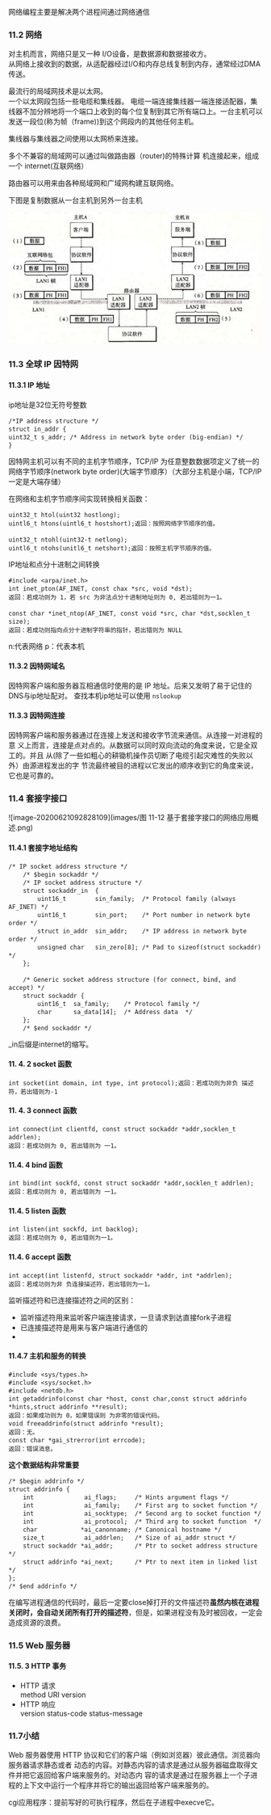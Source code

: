 网络编程主要是解决两个进程间通过网络通信
### 11.2 网络
对主机而言，网络只是又一种 I/O设备，是数据源和数据接收方。  
从网络上接收到的数据，从适配器经过I/O和内存总线复制到内存，通常经过DMA传送。

最流行的局域网技术是以太网。    
一个以太网段包括一些电缆和集线器。  电缆一端连接集线器一端连接适配器，集线器不加分辨地将一个端口上收到的每个位复制到其它所有端口上。一台主机可以发送一段位(称为帧（frame))到这个网段内的其他任何主机。  

集线器与集线器之间使用以太网桥来连接。  

多个不兼容的局域网可以通过叫做路由器（router)的特殊计算
机连接起来，组成一个 internet(互联网络）  

路由器可以用来由各种局域网和广域网构建互联网络。



下图是复制数据从一台主机到另外一台主机

![image-20200621090851609](images/image-20200621090851609.png)

### 11.3 全球 IP 因特网
#### 11.3.1 IP 地址
ip地址是32位无符号整数

```
/*IP address structure */
struct in_addr {
uint32_t s_addr; /* Address in network byte order (big-endian) */
}
```

因特网主机可以有不同的主机字节顺序，TCP/IP 为任意整数数据项定义了统一的
网络字节顺序(network byte order)(大端字节顺序）（大部分主机是小端，TCP/IP一定是大端存储）


在网络和主机字节顺序间实现转换相关函数：

```
uint32_t htol(uint32 hostlong);
uintl6_t htons(uintl6_t hostshort);返回：按照网络字节顺序的值。  

uint32_t ntohl(uint32-t netlong);
uintl6_t ntohs(unitl6_t netshort);返回：按照主机字节顺序的值。
```
IP地址和点分十进制之间转换

```
#include <arpa/inet.h>
int inet_pton(AF_INET, const chax *src, void *dst);
返回：若成功则为 1，若 src 为非法点分十进制地址则为 0, 若出错则为一1。  

const char *inet_ntop(AF_INET, const void *src, char *dst,socklen_t size);
返回：若成功则指向点分十进制字符串的指针，若出错则为 NULL
```
n:代表网络 p：代表本机

#### 11.3.2 因特网域名
因特网客户端和服务器互相通信时使用的是 IP 地址。后来又发明了易于记住的DNS与ip地址配对。
查找本机ip地址可以使用  `nslookup`

#### 11.3.3 因特网连接
因特网客户端和服务器通过在连接上发送和接收字节流来通信。从连接一对进程的意
义上而言，连接是点对点的。从数据可以同时双向流动的角度来说，它是全双工的。并且
从(除了一些如粗心的耕锄机操作员切断了电缆引起灾难性的失败以外）由源进程发出的字
节流最终被目的进程以它发出的顺序收到它的角度来说，它也是可靠的。

### 11.4 套接字接口

![image-20200621092828109](images/图 11-12 基于套接字接口的网络应用概述.png)

#### 11.4.1 套接字地址结构
```
/* IP socket address structure */
    /* $begin sockaddr */
    /* IP socket address structure */
    struct sockaddr_in  {
        uint16_t        sin_family;  /* Protocol family (always AF_INET) */
        uint16_t        sin_port;    /* Port number in network byte order */
        struct in_addr  sin_addr;    /* IP address in network byte order */
        unsigned char   sin_zero[8]; /* Pad to sizeof(struct sockaddr) */
    };

    /* Generic socket address structure (for connect, bind, and accept) */
    struct sockaddr {
        uint16_t  sa_family;    /* Protocol family */
        char      sa_data[14];  /* Address data  */
    };	
    /* $end sockaddr */
```
_in后缀是internet的缩写。

#### 11. 4. 2 socket 函数

```
int socket(int domain, int type, int protocol);返回：若成功则为非负 描述符，若出错则为-1
```
#### 11. 4. 3 connect 函数

```
int connect(int clientfd, const struct sockaddr *addr,socklen_t addrlen);
返回：若成功则为 0, 若出错则为 一1。
```
####  11.4. 4 bind 函数

```
int bind(int sockfd, const struct sockaddr *addr,socklen_t addrlen);
返回：若成功则为 0, 若出错则为 一1。
```

#### 11.4. 5 listen 函数

```
int listen(int sockfd, int backlog);
返回：若成功则为 0, 若出错则为一1。
```
#### 11.4. 6 accept 函数

```
int accept(int listenfd, struct sockaddr *addr, int *addrlen);
返回：若成功则为非 负连接描述符，若出错则为一1。
```
监听描述符和已连接描述符之间的区别：
- 监听描述符用来监听客户端连接请求，一旦请求到达直接fork子进程
- 已连接描述符是用来与客户端进行通信的
- 
#### 11.4.7 主机和服务的转换

```
#include <sys/types.h>
#include <sys/socket.h>
#include <netdb.h>
int getaddrinfo(const char *host, const char,const struct addrinfo *hints,struct addrinfo **result);  
返回：如果成功则为 0，如果错误则 为非零的错误代码。
void freeaddrinfo(struct addrinfo *result);  
返回：无。
const char *gai_strerror(int errcode);
返回：错误消息。
```

**这个数据结构非常重要**
```
/* $begin addrinfo */
struct addrinfo {
    int              ai_flags;     /* Hints argument flags */
    int              ai_family;    /* First arg to socket function */
    int              ai_socktype;  /* Second arg to socket function */
    int              ai_protocol;  /* Third arg to socket function  */
    char            *ai_canonname; /* Canonical hostname */
    size_t           ai_addrlen;   /* Size of ai_addr struct */
    struct sockaddr *ai_addr;      /* Ptr to socket address structure */
    struct addrinfo *ai_next;      /* Ptr to next item in linked list */
};
/* $end addrinfo */
```
在编写进程通信的代码时，最后一定要close掉打开的文件描述符**虽然内核在进程关闭时，会自动关闭所有打开的描述符**，但是，如果进程没有及时被回收，一定会造成资源的浪费。 

### 11.5 Web 服务器
#### 11.5. 3 HTTP 事务
- HTTP 请求  
method URI version  
- HTTP 响应   
version status-code status-message

### 11.7小结
Web 服务器使用 HTTP 协议和它们的客户端（例如浏览器）彼此通信。浏览器向服务器请求静态或者
动态的内容。对静态内容的请求是通过从服务器磁盘取得文件并把它返回给客户端来服务的。对动态内
容的请求是通过在服务器上一个子进程的上下文中运行一个程序并将它的输出返回给客户端来服务的。  

cgi应用程序：提前写好的可执行程序，然后在子进程中execve它。